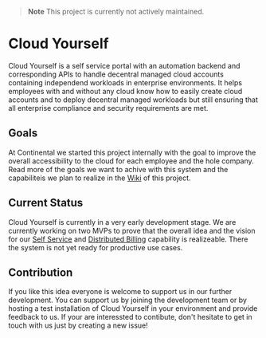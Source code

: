 > **Note**
> This project is currently not actively maintained.

# Cloud Yourself
Cloud Yourself is a self service portal with an automation backend and corresponding APIs to handle decentral managed cloud accounts containing independend workloads in enterprise environments. It helps employees with and without any cloud know how to easily create cloud accounts and to deploy decentral managed workloads but still ensuring that all enterprise compliance and security requirements are met.

## Goals
At Continental we started this project internally with the goal to improve the overall accessibility to the cloud for each employee and the hole company. Read more of the goals we want to achive with this system and the capabiliteis we plan to realize in the [Wiki](https://github.com/continental/cloud-yourself/wiki) of this project.

## Current Status
Cloud Yourself is currently in a very early development stage. We are currently working on two MVPs to prove that the overall idea and the vision for our [Self Service](https://github.com/continental/cloud-yourself/wiki/capability-self-service) and [Distributed Billing](https://github.com/continental/cloud-yourself/wiki/Capability-Distributed-Billing) capability is realizeable. There the system is not yet ready for productive use cases. 

## Contribution
If you like this idea everyone is welcome to support us in our further development. You can support us by joining the development team or by hosting a test installation of Cloud Yourself in your environment and provide feedback to us. If your are interessted to contibute, don't hesitate to get in touch with us just by creating a new issue!

